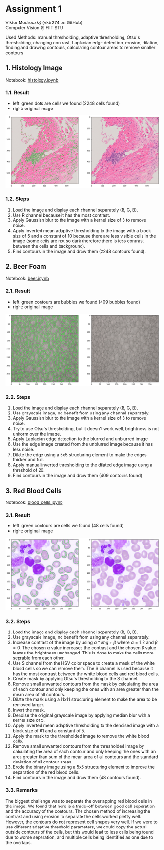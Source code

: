 # Assignment 1

Viktor Modroczký (vktr274 on GitHub)\
Computer Vision @ FIIT STU

Used Methods: manual thresholding, adaptive thresholding, Otsu's thresholding, changing contrast, Laplacian edge detection, erosion, dilation, finding and drawing contours, calculating contour areas to remove smaller contours

## 1. Histology Image

Notebook: [histology.ipynb](histology.ipynb)

### 1.1. Result

- left: green dots are cells we found (2248 cells found)
- right: original image

![histology](images/histology_result.png)

### 1.2. Steps

1. Load the image and display each channel separately (R, G, B).
2. Use R channel because it has the most contrast.
3. Apply Gaussian blur to the image with a kernel size of 3 to remove noise.
4. Apply inverted mean adaptive thresholding to the image with a block size of 5 and a constant of 10 because there are less visible cells in the image (some cells are not so dark therefore there is less contrast between the cells and background).
5. Find contours in the image and draw them (2248 contours found).

## 2. Beer Foam

Notebook: [beer.ipynb](beer.ipynb)

### 2.1. Result

- left: green contours are bubbles we found (409 bubbles found)
- right: original image

![beer](images/beer_result.png)

### 2.2. Steps

1. Load the image and display each channel separately (R, G, B).
2. Use grayscale image, no benefit from using any channel separately.
3. Apply Gaussian blur to the image with a kernel size of 3 to remove noise.
4. Try to use Otsu's thresholding, but it doesn't work well, brightness is not uniform over the image.
5. Apply Laplacian edge detection to the blurred and unblurred image
6. Use the edge image created from the unblurred image because it has less noise.
7. Dilate the edge using a 5x5 structuring element to make the edges thicker and full.
8. Apply manual inverted thresholding to the dilated edge image using a threshold of 20.
9. Find contours in the image and draw them (409 contours found).

## 3. Red Blood Cells

Notebook: [blood_cells.ipynb](blood_cells.ipynb)

### 3.1. Result

- left: green contours are cells we found (48 cells found)
- right: original image

![blood](images/blood_result.png)

### 3.2. Steps

1. Load the image and display each channel separately (R, G, B).
2. Use grayscale image, no benefit from using any channel separately.
3. Increase contrast of the image by using $\alpha * img + \beta$ where $\alpha = 1.2$ and $\beta = 0$. The chosen $\alpha$ value increases the contrast and the chosen $\beta$ value leaves the brightness unchanged. This is done to make the cells more seprable from each other.
4. Use S channel from the HSV color space to create a mask of the white blood cells so we can remove them. The S channel is used because it has the most contrast between the white blood cells and red blood cells.
5. Create mask by applying Otsu's thresholding to the S channel.
6. Remove small unwanted contours from the mask by calculating the area of each contour and only keeping the ones with an area greater than the mean area of all contours.
7. Dilate the mask using a 11x11 structuring element to make the area to be removed larger.
8. Invert the mask.
9. Denoise the original grayscale image by applying median blur with a kernel size of 5.
10. Apply inverted mean adaptive thresholding to the denoised image with a block size of 61 and a constant of 5.
11. Apply the mask to the thresholded image to remove the white blood cells.
12. Remove small unwanted contours from the thresholded image by calculating the area of each contour and only keeping the ones with an area greater than sum of the mean area of all contours and the standard deviation of all contour areas.
13. Erode the binary image using a 5x5 structuring element to improve the separation of the red blood cells.
14. Find contours in the image and draw them (48 contours found).

### 3.3. Remarks

The biggest challenge was to separate the overlapping red blood cells in the image. We found that here is a trade-off between good cell separation and the accuracy of the contours. The chosen method of increasing the contrast and using erosion to separate the cells worked pretty well. However, the contours do not represent cell shapes very well. If we were to use different adaptive threshold parameters, we could copy the actual outside contours of the cells, but this would lead to less cells being found due to worse separation, and multiple cells being identified as one due to the overlaps.
